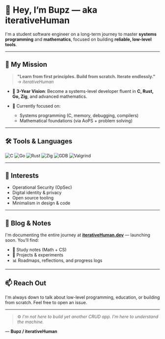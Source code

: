 # 👋 Hey, I’m Bupz — aka **iterativeHuman**

I'm a student software engineer on a long-term journey to master **systems programming** and **mathematics**, focused on building **reliable, low-level tools**.

---

## 🚀 My Mission

> **"Learn from first principles. Build from scratch. Iterate endlessly."**
→ *iterativeHuman*

- 🎯 **3-Year Vision**:
  Become a systems-level developer fluent in **C, Rust, Go, Zig**, and advanced mathematics.

- 🔧 Currently focused on:
  - Systems programming (C, memory, debugging, compilers)
  - Mathematical foundations (via AoPS + problem solving)

---

## 🛠️ Tools & Languages

![C](https://img.shields.io/badge/C-00599C?style=flat&logo=c&logoColor=white)
![Go](https://img.shields.io/badge/Go-00ADD8?style=flat&logo=go&logoColor=white)
![Rust](https://img.shields.io/badge/Rust-000000?style=flat&logo=rust&logoColor=white)
![Zig](https://img.shields.io/badge/Zig-F7A41D?style=flat&logo=zig&logoColor=white)
![GDB](https://img.shields.io/badge/GDB-debugger-informational)
![Valgrind](https://img.shields.io/badge/Valgrind-memory-green)

---

## 🔐 Interests

- Operational Security (OpSec)
- Digital identity & privacy
- Open source tooling
- Minimalism in design & code

---

## 📓 Blog & Notes

I'm documenting the entire journey at **[iterativeHuman.dev](https://iterativehuman.dev)** — launching soon.
You’ll find:
- 📘 Study notes (Math + CS)
- 🧩 Projects & experiments
- 📊 Roadmaps, reflections, and progress logs

---

## 📫 Reach Out

I'm always down to talk about low-level programming, education, or building from scratch.
Feel free to open an issue.

---

> ⚙️ *I’m not here to build yet another CRUD app.
> I’m here to understand the machine.*

—
**Bupz / iterativeHuman**
